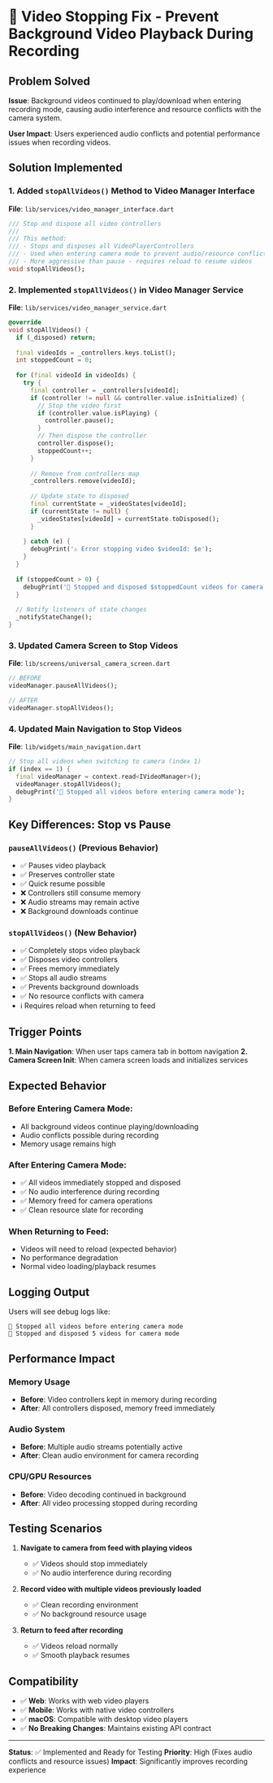 # 🛑 Video Stopping Fix - Prevent Background Video Playback During Recording

## Problem Solved
**Issue**: Background videos continued to play/download when entering recording mode, causing audio interference and resource conflicts with the camera system.

**User Impact**: Users experienced audio conflicts and potential performance issues when recording videos.

## Solution Implemented

### **1. Added `stopAllVideos()` Method to Video Manager Interface**

**File**: `lib/services/video_manager_interface.dart`
```dart
/// Stop and dispose all video controllers
/// 
/// This method:
/// - Stops and disposes all VideoPlayerControllers
/// - Used when entering camera mode to prevent audio/resource conflicts
/// - More aggressive than pause - requires reload to resume videos
void stopAllVideos();
```

### **2. Implemented `stopAllVideos()` in Video Manager Service**

**File**: `lib/services/video_manager_service.dart`
```dart
@override
void stopAllVideos() {
  if (_disposed) return;
  
  final videoIds = _controllers.keys.toList();
  int stoppedCount = 0;
  
  for (final videoId in videoIds) {
    try {
      final controller = _controllers[videoId];
      if (controller != null && controller.value.isInitialized) {
        // Stop the video first
        if (controller.value.isPlaying) {
          controller.pause();
        }
        // Then dispose the controller
        controller.dispose();
        stoppedCount++;
      }
      
      // Remove from controllers map
      _controllers.remove(videoId);
      
      // Update state to disposed
      final currentState = _videoStates[videoId];
      if (currentState != null) {
        _videoStates[videoId] = currentState.toDisposed();
      }
      
    } catch (e) {
      debugPrint('⚠️ Error stopping video $videoId: $e');
    }
  }
  
  if (stoppedCount > 0) {
    debugPrint('🛑 Stopped and disposed $stoppedCount videos for camera mode');
  }
  
  // Notify listeners of state changes
  _notifyStateChange();
}
```

### **3. Updated Camera Screen to Stop Videos**

**File**: `lib/screens/universal_camera_screen.dart`
```dart
// BEFORE
videoManager.pauseAllVideos();

// AFTER  
videoManager.stopAllVideos();
```

### **4. Updated Main Navigation to Stop Videos**

**File**: `lib/widgets/main_navigation.dart`
```dart
// Stop all videos when switching to camera (index 1)
if (index == 1) {
  final videoManager = context.read<IVideoManager>();
  videoManager.stopAllVideos();
  debugPrint('🎥 Stopped all videos before entering camera mode');
}
```

## Key Differences: Stop vs Pause

### **`pauseAllVideos()` (Previous Behavior)**
- ✅ Pauses video playback
- ✅ Preserves controller state 
- ✅ Quick resume possible
- ❌ Controllers still consume memory
- ❌ Audio streams may remain active
- ❌ Background downloads continue

### **`stopAllVideos()` (New Behavior)**
- ✅ Completely stops video playback
- ✅ Disposes video controllers
- ✅ Frees memory immediately
- ✅ Stops all audio streams
- ✅ Prevents background downloads
- ✅ No resource conflicts with camera
- ℹ️ Requires reload when returning to feed

## Trigger Points

**1. Main Navigation**: When user taps camera tab in bottom navigation
**2. Camera Screen Init**: When camera screen loads and initializes services

## Expected Behavior

### **Before Entering Camera Mode:**
- All background videos continue playing/downloading
- Audio conflicts possible during recording
- Memory usage remains high

### **After Entering Camera Mode:**
- ✅ All videos immediately stopped and disposed
- ✅ No audio interference during recording  
- ✅ Memory freed for camera operations
- ✅ Clean resource slate for recording

### **When Returning to Feed:**
- Videos will need to reload (expected behavior)
- No performance degradation
- Normal video loading/playback resumes

## Logging Output

Users will see debug logs like:
```
🎥 Stopped all videos before entering camera mode
🛑 Stopped and disposed 5 videos for camera mode
```

## Performance Impact

### **Memory Usage**
- **Before**: Video controllers kept in memory during recording
- **After**: All controllers disposed, memory freed immediately

### **Audio System** 
- **Before**: Multiple audio streams potentially active
- **After**: Clean audio environment for camera recording

### **CPU/GPU Resources**
- **Before**: Video decoding continued in background
- **After**: All video processing stopped during recording

## Testing Scenarios

1. **Navigate to camera from feed with playing videos**
   - ✅ Videos should stop immediately
   - ✅ No audio interference during recording

2. **Record video with multiple videos previously loaded**
   - ✅ Clean recording environment 
   - ✅ No background resource usage

3. **Return to feed after recording**
   - ✅ Videos reload normally
   - ✅ Smooth playback resumes

## Compatibility

- ✅ **Web**: Works with web video players
- ✅ **Mobile**: Works with native video controllers  
- ✅ **macOS**: Compatible with desktop video players
- ✅ **No Breaking Changes**: Maintains existing API contract

---

**Status**: ✅ Implemented and Ready for Testing
**Priority**: High (Fixes audio conflicts and resource issues)
**Impact**: Significantly improves recording experience